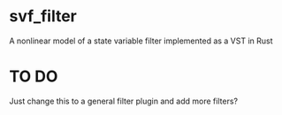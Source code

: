 # svf_filter
A nonlinear model of a state variable filter implemented as a VST in Rust


# TO DO

Just change this to a general filter plugin and add more filters?